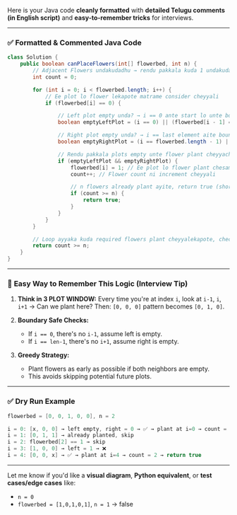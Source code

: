 Here is your Java code **cleanly formatted** with **detailed Telugu comments (in English script)** and **easy-to-remember tricks** for interviews.

---

### ✅ **Formatted & Commented Java Code**

```java
class Solution {
    public boolean canPlaceFlowers(int[] flowerbed, int n) {
        // Adjacent Flowers undakudadhu → rendu pakkala kuda 1 undakudadhu
        int count = 0;

        for (int i = 0; i < flowerbed.length; i++) {
            // Ee plot lo flower lekapote matrame consider cheyyali
            if (flowerbed[i] == 0) {

                // Left plot empty unda? → i == 0 ante start lo unte boundary consider cheyyali
                boolean emptyLeftPlot = (i == 0) || (flowerbed[i - 1] == 0);

                // Right plot empty unda? → i == last element aite boundary case
                boolean emptyRightPlot = (i == flowerbed.length - 1) || (flowerbed[i + 1] == 0);

                // Rendu pakkala plots empty unte flower plant cheyyachu
                if (emptyLeftPlot && emptyRightPlot) {
                    flowerbed[i] = 1; // Ee plot lo flower plant chesam
                    count++; // Flower count ni increment cheyyali

                    // n flowers already plant ayite, return true (short-circuit)
                    if (count >= n) {
                        return true;
                    }
                }
            }
        }

        // Loop ayyaka kuda required flowers plant cheyyalekapote, check count
        return count >= n;
    }
}
```

---

### 🧠 **Easy Way to Remember This Logic (Interview Tip)**

1. **Think in 3 PLOT WINDOW:** Every time you're at index `i`, look at `i-1`, `i`, `i+1`
   → Can we plant here? Then: `[0, 0, 0]` pattern becomes `[0, 1, 0]`.

2. **Boundary Safe Checks:**

   * If `i == 0`, there's no `i-1`, assume left is empty.
   * If `i == len-1`, there's no `i+1`, assume right is empty.

3. **Greedy Strategy:**

   * Plant flowers as early as possible if both neighbors are empty.
   * This avoids skipping potential future plots.

---

### ✅ **Dry Run Example**

```java
flowerbed = [0, 0, 1, 0, 0], n = 2

i = 0: [x, 0, 0] → left empty, right = 0 → ✅ → plant at i=0 → count = 1
i = 1: [0, 1, 1] → already planted, skip
i = 2: flowerbed[2] == 1 → skip
i = 3: [1, 0, 0] → left = 1 → ❌
i = 4: [0, 0, x] → ✅ → plant at i=4 → count = 2 → return true
```

---

Let me know if you'd like a **visual diagram**, **Python equivalent**, or **test cases/edge cases** like:

* `n = 0`
* `flowerbed = [1,0,1,0,1]`, `n = 1` → false

